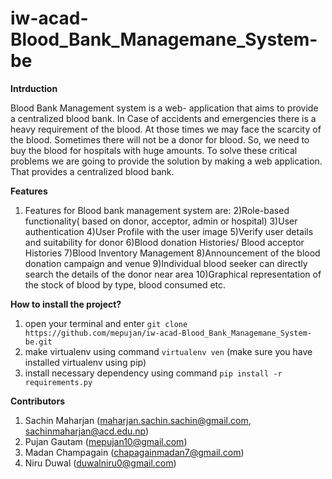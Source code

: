 # iw-acad-Blood_Bank_Managemane_System-be


**Intrduction**

Blood Bank Management system is a web- application that aims to provide a centralized blood bank.
In Case of accidents and emergencies there is a heavy requirement of the  blood. At those times we may face the scarcity of the blood.  Sometimes there will not be a donor for blood. So, we need to buy the blood for hospitals with huge amounts. To solve these critical problems we are going to provide the solution by making a web application. That provides a centralized blood bank.

**Features**
1) Features for Blood bank management system are:
2)Role-based functionality( based on donor, acceptor, admin or hospital)
3)User authentication
4)User Profile with the user image
5)Verify user details and suitability for donor
6)Blood donation Histories/ Blood acceptor Histories
7)Blood Inventory Management
8)Announcement of the blood donation campaign and venue
9)Individual blood seeker can directly search the details of the donor near area
10)Graphical representation of the stock of blood by type, blood consumed etc.

**How to install the project?**
1. open your terminal and enter `git clone https://github.com/mepujan/iw-acad-Blood_Bank_Managemane_System-be.git`
2. make virtualenv using command `virtualenv ven` (make sure you have installed virtualenv using pip)
3. install necessary dependency using command `pip install -r requirements.py`


**Contributors**
1. Sachin Maharjan (maharjan.sachin.sachin@gmail.com, sachinmaharjan@acd.edu.np)
2. Pujan Gautam (mepujan10@gmail.com)
3. Madan Champagain (chapagainmadan7@gmail.com)
4. Niru Duwal (duwalniru0@gmail.com)


